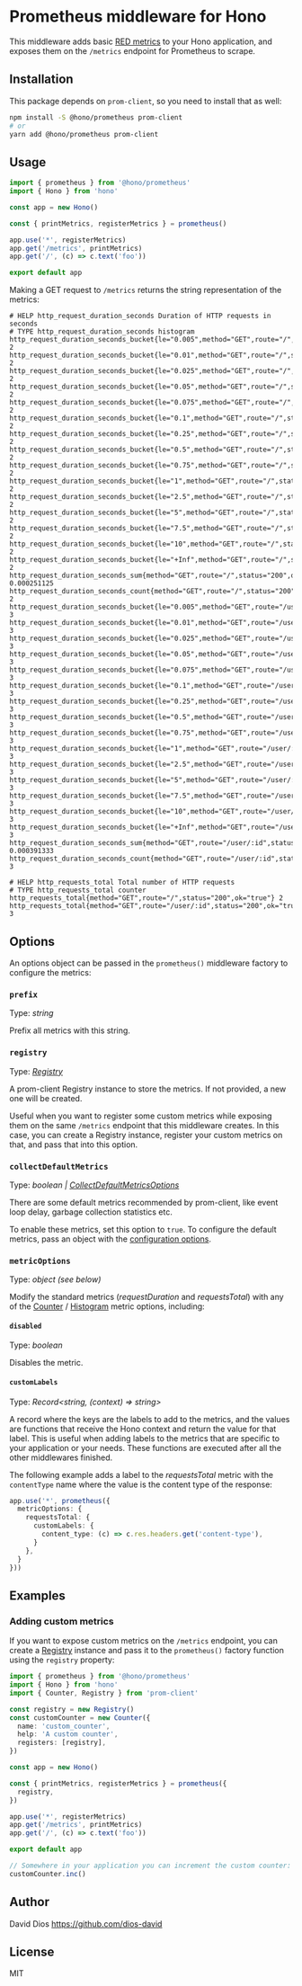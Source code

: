 # Prometheus middleware for Hono

This middleware adds basic [RED metrics](https://www.weave.works/blog/the-red-method-key-metrics-for-microservices-architecture/) to your Hono application, and exposes them on the `/metrics` endpoint for Prometheus to scrape.

## Installation

This package depends on `prom-client`, so you need to install that as well:

```bash
npm install -S @hono/prometheus prom-client
# or
yarn add @hono/prometheus prom-client
```

## Usage

```ts
import { prometheus } from '@hono/prometheus'
import { Hono } from 'hono'

const app = new Hono()

const { printMetrics, registerMetrics } = prometheus()

app.use('*', registerMetrics)
app.get('/metrics', printMetrics)
app.get('/', (c) => c.text('foo'))

export default app
```

Making a GET request to `/metrics` returns the string representation of the metrics:

```
# HELP http_request_duration_seconds Duration of HTTP requests in seconds
# TYPE http_request_duration_seconds histogram
http_request_duration_seconds_bucket{le="0.005",method="GET",route="/",status="200",ok="true"} 2
http_request_duration_seconds_bucket{le="0.01",method="GET",route="/",status="200",ok="true"} 2
http_request_duration_seconds_bucket{le="0.025",method="GET",route="/",status="200",ok="true"} 2
http_request_duration_seconds_bucket{le="0.05",method="GET",route="/",status="200",ok="true"} 2
http_request_duration_seconds_bucket{le="0.075",method="GET",route="/",status="200",ok="true"} 2
http_request_duration_seconds_bucket{le="0.1",method="GET",route="/",status="200",ok="true"} 2
http_request_duration_seconds_bucket{le="0.25",method="GET",route="/",status="200",ok="true"} 2
http_request_duration_seconds_bucket{le="0.5",method="GET",route="/",status="200",ok="true"} 2
http_request_duration_seconds_bucket{le="0.75",method="GET",route="/",status="200",ok="true"} 2
http_request_duration_seconds_bucket{le="1",method="GET",route="/",status="200",ok="true"} 2
http_request_duration_seconds_bucket{le="2.5",method="GET",route="/",status="200",ok="true"} 2
http_request_duration_seconds_bucket{le="5",method="GET",route="/",status="200",ok="true"} 2
http_request_duration_seconds_bucket{le="7.5",method="GET",route="/",status="200",ok="true"} 2
http_request_duration_seconds_bucket{le="10",method="GET",route="/",status="200",ok="true"} 2
http_request_duration_seconds_bucket{le="+Inf",method="GET",route="/",status="200",ok="true"} 2
http_request_duration_seconds_sum{method="GET",route="/",status="200",ok="true"} 0.000251125
http_request_duration_seconds_count{method="GET",route="/",status="200",ok="true"} 2
http_request_duration_seconds_bucket{le="0.005",method="GET",route="/user/:id",status="200",ok="true"} 3
http_request_duration_seconds_bucket{le="0.01",method="GET",route="/user/:id",status="200",ok="true"} 3
http_request_duration_seconds_bucket{le="0.025",method="GET",route="/user/:id",status="200",ok="true"} 3
http_request_duration_seconds_bucket{le="0.05",method="GET",route="/user/:id",status="200",ok="true"} 3
http_request_duration_seconds_bucket{le="0.075",method="GET",route="/user/:id",status="200",ok="true"} 3
http_request_duration_seconds_bucket{le="0.1",method="GET",route="/user/:id",status="200",ok="true"} 3
http_request_duration_seconds_bucket{le="0.25",method="GET",route="/user/:id",status="200",ok="true"} 3
http_request_duration_seconds_bucket{le="0.5",method="GET",route="/user/:id",status="200",ok="true"} 3
http_request_duration_seconds_bucket{le="0.75",method="GET",route="/user/:id",status="200",ok="true"} 3
http_request_duration_seconds_bucket{le="1",method="GET",route="/user/:id",status="200",ok="true"} 3
http_request_duration_seconds_bucket{le="2.5",method="GET",route="/user/:id",status="200",ok="true"} 3
http_request_duration_seconds_bucket{le="5",method="GET",route="/user/:id",status="200",ok="true"} 3
http_request_duration_seconds_bucket{le="7.5",method="GET",route="/user/:id",status="200",ok="true"} 3
http_request_duration_seconds_bucket{le="10",method="GET",route="/user/:id",status="200",ok="true"} 3
http_request_duration_seconds_bucket{le="+Inf",method="GET",route="/user/:id",status="200",ok="true"} 3
http_request_duration_seconds_sum{method="GET",route="/user/:id",status="200",ok="true"} 0.000391333
http_request_duration_seconds_count{method="GET",route="/user/:id",status="200",ok="true"} 3

# HELP http_requests_total Total number of HTTP requests
# TYPE http_requests_total counter
http_requests_total{method="GET",route="/",status="200",ok="true"} 2
http_requests_total{method="GET",route="/user/:id",status="200",ok="true"} 3
```

## Options

An options object can be passed in the `prometheus()` middleware factory to configure the metrics:

### `prefix`

Type: *string*

Prefix all metrics with this string.

### `registry`

Type: *[Registry](https://www.npmjs.com/package/prom-client)*

A prom-client Registry instance to store the metrics. If not provided, a new one will be created.

Useful when you want to register some custom metrics while exposing them on the same `/metrics` endpoint that this middleware creates. In this case, you can create a Registry instance, register your custom metrics on that, and pass that into this option.

### `collectDefaultMetrics`

Type: *boolean | [CollectDefaultMetricsOptions](https://www.npmjs.com/package/prom-client#default-metrics)*

There are some default metrics recommended by prom-client, like event loop delay, garbage collection statistics etc.

To enable these metrics, set this option to `true`. To configure the default metrics, pass an object with the [configuration options](https://www.npmjs.com/package/prom-client#default-metrics).

### `metricOptions`

Type: *object (see below)*

Modify the standard metrics (*requestDuration* and *requestsTotal*) with any of the [Counter](https://www.npmjs.com/package/prom-client#counter) / [Histogram](https://www.npmjs.com/package/prom-client#histogram) metric options, including:

#### `disabled`

Type: *boolean*

Disables the metric.

#### `customLabels`

Type: *Record<string, (context) => string>*

A record where the keys are the labels to add to the metrics, and the values are functions that receive the Hono context and return the value for that label. This is useful when adding labels to the metrics that are specific to your application or your needs. These functions are executed after all the other middlewares finished.

The following example adds a label to the *requestsTotal* metric with the `contentType` name where the value is the content type of the response:

```ts
app.use('*', prometheus({
  metricOptions: {
    requestsTotal: {
      customLabels: {
        content_type: (c) => c.res.headers.get('content-type'),
      }
    },
  }
}))
```

## Examples

### Adding custom metrics

If you want to expose custom metrics on the `/metrics` endpoint, you can create a [Registry](https://www.npmjs.com/package/prom-client#registry) instance and pass it to the `prometheus()` factory function using the `registry` property:

```ts
import { prometheus } from '@hono/prometheus'
import { Hono } from 'hono'
import { Counter, Registry } from 'prom-client'

const registry = new Registry()
const customCounter = new Counter({
  name: 'custom_counter',
  help: 'A custom counter',
  registers: [registry],
})

const app = new Hono()

const { printMetrics, registerMetrics } = prometheus({
  registry,
})

app.use('*', registerMetrics)
app.get('/metrics', printMetrics)
app.get('/', (c) => c.text('foo'))

export default app

// Somewhere in your application you can increment the custom counter:
customCounter.inc()
```

## Author

David Dios <https://github.com/dios-david>

## License

MIT
